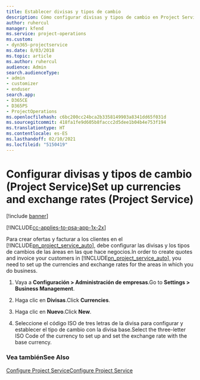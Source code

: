 ```yaml
---
title: Establecer divisas y tipos de cambio
description: Cómo configurar divisas y tipos de cambio en Project Service
author: ruhercul
manager: kfend
ms.service: project-operations
ms.custom:
- dyn365-projectservice
ms.date: 8/03/2018
ms.topic: article
ms.author: ruhercul
audience: Admin
search.audienceType:
- admin
- customizer
- enduser
search.app:
- D365CE
- D365PS
- ProjectOperations
ms.openlocfilehash: c6bc200cc24bca2b3358149903a8341dd65f031d
ms.sourcegitcommit: 418fa1fe9d605b8faccc2d5dee1b04b4e753f194
ms.translationtype: HT
ms.contentlocale: es-ES
ms.lasthandoff: 02/10/2021
ms.locfileid: "5150419"
---
```

# <a name="set-up-currencies-and-exchange-rates-project-service"></a><span data-ttu-id="32817-103">Configurar divisas y tipos de cambio (Project Service)</span><span class="sxs-lookup"><span data-stu-id="32817-103">Set up currencies and exchange rates (Project Service)</span></span>

[!include [banner](../includes/psa-now-project-operations.md)]

[!INCLUDE[cc-applies-to-psa-app-1x-2x](../includes/cc-applies-to-psa-app-1x-2x.md)]

<span data-ttu-id="32817-104">Para crear ofertas y facturar a los clientes en el [!INCLUDE[pn_project_service_auto](../includes/pn-project-service-auto.md)], debe configurar las divisas y los tipos de cambios de las áreas en las que hace negocios.</span><span class="sxs-lookup"><span data-stu-id="32817-104">In order to create quotes and invoice your customers in [!INCLUDE[pn_project_service_auto](../includes/pn-project-service-auto.md)], you need to set up the currencies and exchange rates for the areas in which you do business.</span></span>  
  
1.  <span data-ttu-id="32817-105">Vaya a **Configuración > Administración de empresas**.</span><span class="sxs-lookup"><span data-stu-id="32817-105">Go to **Settings > Business Management**.</span></span>  
  
2.  <span data-ttu-id="32817-106">Haga clic en **Divisas**.</span><span class="sxs-lookup"><span data-stu-id="32817-106">Click **Currencies**.</span></span>  
  
3.  <span data-ttu-id="32817-107">Haga clic en **Nuevo**.</span><span class="sxs-lookup"><span data-stu-id="32817-107">Click **New**.</span></span>  
  
4.  <span data-ttu-id="32817-108">Seleccione el código ISO de tres letras de la divisa para configurar y establecer el tipo de cambio con la divisa base.</span><span class="sxs-lookup"><span data-stu-id="32817-108">Select the three-letter ISO Code of the currency to set up and set the exchange rate with the base currency.</span></span>  
  
### <a name="see-also"></a><span data-ttu-id="32817-109">Vea también</span><span class="sxs-lookup"><span data-stu-id="32817-109">See Also</span></span>  
 [<span data-ttu-id="32817-110">Configure Project Service</span><span class="sxs-lookup"><span data-stu-id="32817-110">Configure Project Service</span></span>](../psa/configure.md)
